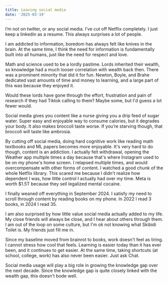 ```yaml
---
title: Leaving social media
date: '2025-03-19'
---
```


I’m not on twitter, or any social media. I’ve cut off Netflix completely. I just keep a linkedin as a resume. This always surprises a lot of people.

I am addicted to information, boredom has always felt like knives in the brain. At the same time, I think the need for information is fundamentally built into all humans, just like the need for respect and love.

Math and science used to be a lordly pastime. Lords inherited their wealth, so knowledge had a much looser correlation with wealth back then. There was a prominent minority that did it for fun. Newton, Boyle, and Brahe dedicated vast amounts of time and money to learning, and a large part of this was because they enjoyed it.

Would these lords have gone through the effort, frustration and pain of research if they had Tiktok calling to them? Maybe some, but I'd guess a lot fewer would.

Social media gives you content like a nurse giving you a drip feed of sugar water. Super easy and enjoyable way to consume calories, but it degrades your body. It also makes broccoli taste worse. If you’re starving though, that broccoli will taste like ambrosia. 

By cutting off social media, doing hard cognitive work like reading math textbooks and ML papers becomes more enjoyable. It's very hard to do though, content is an addiction. I actually felt withdrawal, opening the Weather app multiple times a day because that's where Instagram used to be on my phone's home screen. I relapsed multiple times, and would overcompensate with other forms of content. I watched a good chunk of the whole Netflix library. This scared me because I didn't realize how dependent I was, how little control I actually had over my time. Meta is worth $1.5T because they sell legalized mental cocaine.

I finally weaned off everything in September 2024. I satisfy my need to scroll through content by reading books on my phone. In 2022 I read 3 books, in 2024 I read 35. 

I am also surprised by how little value social media actually added to my life. My close friends will always be close, and I hear about others through them. I am out of the loop on some culture, but I'm ok not knowing what Skibidi Toilet is. My friends just fill me in.

Since my baseline moved from brainrot to books, work doesn't feel as tiring. I cannot stress how cool that feels. Learning is easier today than it has ever been, and it continues to get easier. At the same time, taking shortcuts (at school, college, work) has also never been easier. Just ask Chat. 

Social media usage will play a big role in growing the knowledge gap over the next decade. Since the knowledge gap is quite closely linked with the wealth gap, this doesn't bode well.  